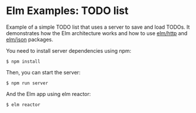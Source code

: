# Elm Examples: TODO list

Example of a simple TODO list that uses a server to save and load TODOs. It demonstrates how the Elm architecture works and how to use [elm/http](https://package.elm-lang.org/packages/elm/http/latest/) and [elm/json](https://package.elm-lang.org/packages/elm/json/latest/) packages.


You need to install server dependencies using npm:

```
$ npm install
```

Then, you can start the server:

```
$ npm run server
```

And the Elm app using elm reactor:

```
$ elm reactor
```
